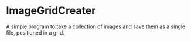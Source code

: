 # ImageGridCreater
A simple program to take a collection of images and save them as a single file, positioned in a grid.
